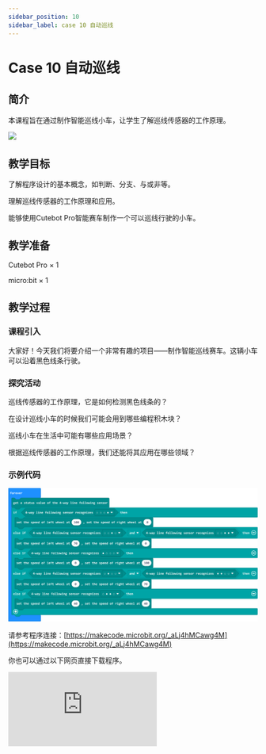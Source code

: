 ```yaml
---
sidebar_position: 10
sidebar_label: case 10 自动巡线
---
```


# Case 10 自动巡线

## 简介

本课程旨在通过制作智能巡线小车，让学生了解巡线传感器的工作原理。

![](./images/cutebot-pro-case-05-01.png)

## 教学目标

了解程序设计的基本概念，如判断、分支、与或非等。

理解巡线传感器的工作原理和应用。

能够使用Cutebot Pro智能赛车制作一个可以巡线行驶的小车。

## 教学准备

Cutebot Pro × 1

micro:bit × 1

## 教学过程

### 课程引入

大家好！今天我们将要介绍一个非常有趣的项目——制作智能巡线赛车。这辆小车可以沿着黑色线条行驶。

### 探究活动

巡线传感器的工作原理，它是如何检测黑色线条的？

在设计巡线小车的时候我们可能会用到哪些编程积木块？

巡线小车在生活中可能有哪些应用场景？

根据巡线传感器的工作原理，我们还能将其应用在哪些领域？

### 示例代码

![](./images/cutebot-pro-case-10-02.png)


请参考程序连接：[https://makecode.microbit.org/_aLj4hMCawg4M](https://makecode.microbit.org/_aLj4hMCawg4M)

你也可以通过以下网页直接下载程序。

<div
    style={{
        position: 'relative',
        paddingBottom: '60%',
        overflow: 'hidden',
    }}
>
    <iframe
        src="https://makecode.microbit.org/_aLj4hMCawg4M"
        frameborder="0"
        sandbox="allow-popups allow-forms allow-scripts allow-same-origin"
        style={{
            position: 'absolute',
            width: '100%',
            height: '100%',
        }}
    />
</div>



## 总结与反思

回顾课程内容，提醒学生掌握了哪些知识和技能。

引导学生讨论他们在制作过程中遇到的问题和困难，以及如何解决这些问题。

鼓励学生思考智能赛车制作案例的应用领域和未来发展。

## 延伸活动

让学生尝试改进智能赛车的巡线行驶功能，使其能够应对更复杂的线路。

鼓励学生设计其他传感器与巡线小车的综合使用案例，如超声波传感器等。

引导学生思考和讨论智能赛车在日常生活中的实际应用和未来发展前景。
